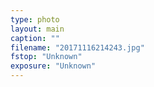 ```yaml
---
type: photo
layout: main
caption: ""
filename: "20171116214243.jpg"
fstop: "Unknown"
exposure: "Unknown"
---
```

